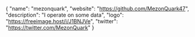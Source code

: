 {
  "name": "mezonquark",
  "website": "https://github.com/MezonQuark47",
  "description": "I operate on some data",
  "logo": "https://freeimage.host/i/J1BNJVe",
  "twitter": "https://twitter.com/MezonQuark"
}
